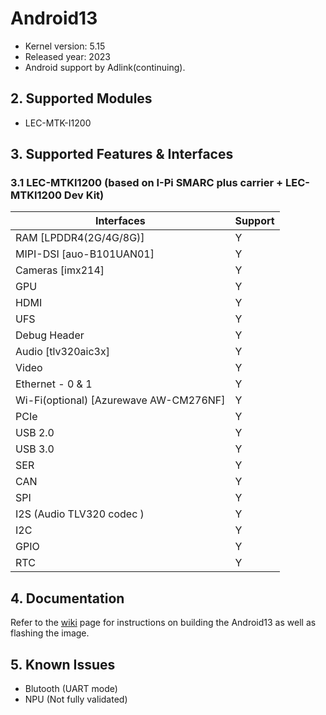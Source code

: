 # Android13

- Kernel version: 5.15
- Released year: 2023
- Android support by Adlink(continuing).
  

## 2. Supported Modules

- LEC-MTK-I1200


## 3. Supported Features & Interfaces

### 3.1 LEC-MTKI1200 (based on I-Pi SMARC plus carrier + LEC-MTKI1200 Dev Kit)

| Interfaces                                 | Support |
| ------------------------------------------ | ------- |
| RAM [LPDDR4(2G/4G/8G)]                     | Y       |
| MIPI-DSI [auo-B101UAN01]                   | Y       |
| Cameras [imx214]                           | Y       |
| GPU                                        | Y       |
| HDMI                                       | Y       |
| UFS                                        | Y       |
| Debug Header                               | Y       |
| Audio [tlv320aic3x]                        | Y       |
| Video                                      | Y       |
| Ethernet - 0 & 1                           | Y       |
| Wi-Fi(optional) [Azurewave AW-CM276NF]     | Y       |
| PCIe                                       | Y       |
| USB 2.0                                    | Y       |
| USB 3.0                                    | Y       |
| SER                                        | Y       |
| CAN                                        | Y       |
| SPI                                        | Y       |
| I2S (Audio TLV320 codec )                  | Y       |
| I2C                                        | Y       |
| GPIO                                       | Y       |
| RTC                                        | Y       |



## 4. Documentation

Refer to the [wiki](https://github.com/ADLINK/mtk_1200_android/blob/main/INSTALL.md) page for instructions on building the Android13 as well as flashing the image.

## 5. Known Issues

- Blutooth (UART mode)
- NPU (Not fully validated)
